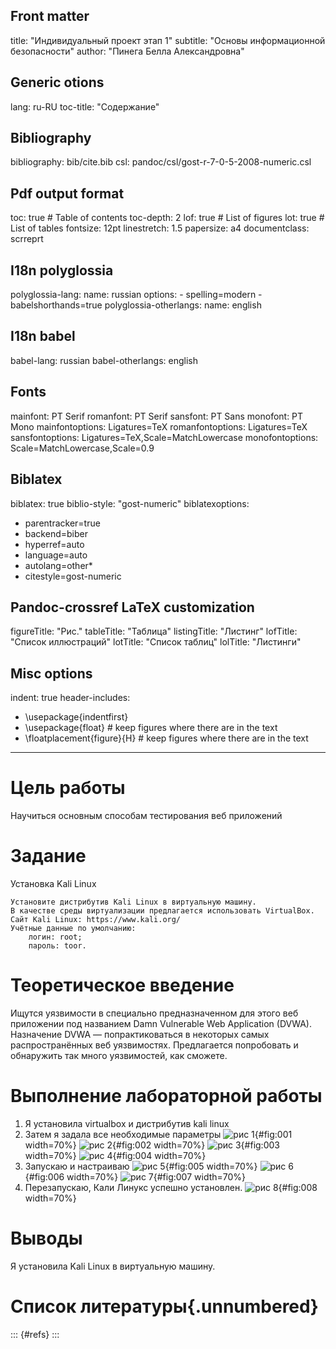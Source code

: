## Front matter
title: "Индивидуальный проект этап 1"
subtitle: "Основы информационной безопасности"
author: "Пинега Белла Александровна"

## Generic otions
lang: ru-RU
toc-title: "Содержание"

## Bibliography
bibliography: bib/cite.bib
csl: pandoc/csl/gost-r-7-0-5-2008-numeric.csl

## Pdf output format
toc: true # Table of contents
toc-depth: 2
lof: true # List of figures
lot: true # List of tables
fontsize: 12pt
linestretch: 1.5
papersize: a4
documentclass: scrreprt
## I18n polyglossia
polyglossia-lang:
  name: russian
  options:
	- spelling=modern
	- babelshorthands=true
polyglossia-otherlangs:
  name: english
## I18n babel
babel-lang: russian
babel-otherlangs: english
## Fonts
mainfont: PT Serif
romanfont: PT Serif
sansfont: PT Sans
monofont: PT Mono
mainfontoptions: Ligatures=TeX
romanfontoptions: Ligatures=TeX
sansfontoptions: Ligatures=TeX,Scale=MatchLowercase
monofontoptions: Scale=MatchLowercase,Scale=0.9
## Biblatex
biblatex: true
biblio-style: "gost-numeric"
biblatexoptions:
  - parentracker=true
  - backend=biber
  - hyperref=auto
  - language=auto
  - autolang=other*
  - citestyle=gost-numeric
## Pandoc-crossref LaTeX customization
figureTitle: "Рис."
tableTitle: "Таблица"
listingTitle: "Листинг"
lofTitle: "Список иллюстраций"
lotTitle: "Список таблиц"
lolTitle: "Листинги"
## Misc options
indent: true
header-includes:
  - \usepackage{indentfirst}
  - \usepackage{float} # keep figures where there are in the text
  - \floatplacement{figure}{H} # keep figures where there are in the text
---

# Цель работы

Научиться основным способам тестирования веб приложений

# Задание

Установка Kali Linux

    Установите дистрибутив Kali Linux в виртуальную машину.
    В качестве среды виртуализации предлагается использовать VirtualBox.
    Сайт Kali Linux: https://www.kali.org/
    Учётные данные по умолчанию:
        логин: root;
        пароль: toor.

# Теоретическое введение
Ищутся уязвимости в специально предназначенном для этого веб приложении под названием Damn Vulnerable Web Application (DVWA).
    Назначение DVWA — попрактиковаться в некоторых самых распространённых веб уязвимостях.
    Предлагается попробовать и обнаружить так много уязвимостей, как сможете.


# Выполнение лабораторной работы

1. Я установила virtualbox и дистрибутив kali linux
2. Затем я задала все необходимые параметры
![рис 1](image/1.png){#fig:001 width=70%}
![рис 2](image/2.png){#fig:002 width=70%}
![рис 3](image/3.png){#fig:003 width=70%}
![рис 4](image/4.png){#fig:004 width=70%}
3. Запускаю и настраиваю 
![рис 5](image/5.png){#fig:005 width=70%}
![рис 6](image/6.png){#fig:006 width=70%}
![рис 7](image/7.png){#fig:007 width=70%}
4. Перезапускаю, Кали Линукс успешно установлен.
![рис 8](image/8.png){#fig:008 width=70%}



# Выводы

Я установила Kali Linux в виртуальную машину.
# Список литературы{.unnumbered}

::: {#refs}
:::
